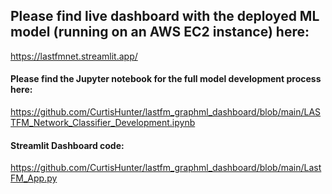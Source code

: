 ## Please find live dashboard with the deployed ML model (running on an AWS EC2 instance) here:
https://lastfmnet.streamlit.app/

#### Please find the Jupyter notebook for the full model development process here:
https://github.com/CurtisHunter/lastfm_graphml_dashboard/blob/main/LASTFM_Network_Classifier_Development.ipynb

#### Streamlit Dashboard code:
https://github.com/CurtisHunter/lastfm_graphml_dashboard/blob/main/LastFM_App.py
